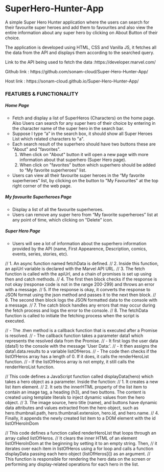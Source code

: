<h1> SuperHero-Hunter-App </h1>

<p>A simple Super Hero Hunter application where the users can search for their favourite super heroes and add them to favourites and also view the entire information about any super hero by clicking on About Button of their choice. </p>

<p>The application is developed using HTML, CSS and Vanilla JS, it fetches all the data from the API and displays them according to the searched query. </p>

<p>Link to the API being used to fetch the data :https://developer.marvel.com/</p>
<p>Github link : https://github.com/sonam-cloud/Super-Hero-Hunter-App/</p>
<p>Host link : https://sonam-cloud.github.io/Super-Hero-Hunter-App/</p>

<h3> FEATURES & FUNCTIONALITY </h3>
<h5>Home Page</h5>
<ul type="circle">
  <li>Fetch and display a list of SuperHeros (Characters) on the home page. Also Users can search for any super hero of their choice by entering in the character name of the super hero in the search bar.</li>
  <li>Suppose I type “a” in the search box, it should show all Super Heroes List which related characters to "a".</li>
  <li>Each search result of the superhero should have two buttons these are "About" and "favorites". 
    <ol>
      <li>When click on "About" button it will open a new page with more information about that superhero (Super Hero page).</li>
      <li>When click on "favorites" button which superhero should be added to “My favorite superheroes” list.</li>
    </ol>
  </li>
  <li>Users can view all their favourite super heroes in the “My favorite superheroes” list, by clicking on the button to "My Favourites" at the top right corner of the web page.</li>
</ul>
<h5>My favourite Superheroes Page</h5>
<ul type="circle">
  <li>Display a list of all the favourite superheroes.</li>
   <li>Users can remove any super hero from “My favorite superheroes” list at any point of time, which clicking on "Delete" icon.</li>
</ul>
<h5>Super Hero Page</h5>
<ul type="circle">
  <li>Users will see a lot of information about the superhero information provided by the API (name, First Appearence, Description, comics, events, series, stories, etc).</li>
</ul>





// 1. An async function named fetchData is defined. 
// 2. Inside this function, an apiUrl variable is declared with the Marvel API URL.
// 3. The fetch function is called with the apiUrl, and a chain of promises is set up using then and catch methods.
// 4. The first then block checks if the response is not okay (response code is not in the range 200-299) and throws an error with a message.
// 5. If the response is okay, it converts the response to JSON format using the json method and passes it to the next then block.
// 6. The second then block logs the JSON formatted data to the console with a message.
// 7. The catch block handles any errors that may occur during the fetch process and logs the error to the console.
// 8. The fetchData function is called to initiate the fetching process when the script is executed.

// - The .then method is a callback function that is executed after a Promise is resolved.
// - The callback function takes a parameter data1 which represents the resolved data from the Promise.
// - It first logs the user data (data1) to the console with the message 'User Data:'.
// - It then assigns the data1.data.results to a variable listOfHeros.
// - The code then checks if the listOfHeros array has a length of 0. If it does, it calls the renderHeroList function.
// - If the listOfHeros array is not empty, it still calls the renderHeroList function.



// This code defines a JavaScript function called displayData(hero) which takes a hero object as a parameter. Inside the function:
// 1. It creates a new list item element.
// 2. It sets the innerHTML property of the list item to contain an image tag, a heading (h3), and two buttons. The content is created using template literals to inject dynamic values from the hero object.
// 3. The image source, hero title (name), and buttons have dynamic data attributes and values extracted from the hero object, such as hero.thumbnail.path, hero.thumbnail.extension, hero.id, and hero.name.
// 4. Finally, it appends the newly created list item to a DOM element with the id listOfHeroInDom

// This code defines a function called renderHeroList that loops through an array called listOfHeros. 
// It clears the inner HTML of an element listOfHeroInDom at the beginning by setting it to an empty string. Then, 
// it iterates over each item in listOfHeros using a for loop and calls a function displayData passing each hero object (listOfHeros[i]) as an argument. 
// This function is responsible for rendering the hero data on the screen or performing any display-related operations for each hero in the list.


